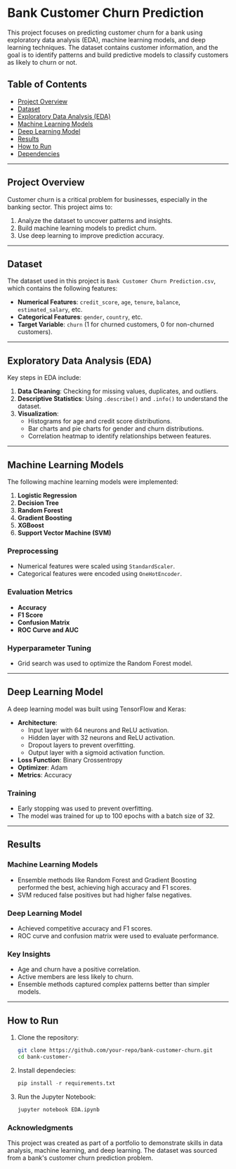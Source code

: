 # Bank Customer Churn Prediction

This project focuses on predicting customer churn for a bank using exploratory data analysis (EDA), machine learning models, and deep learning techniques. The dataset contains customer information, and the goal is to identify patterns and build predictive models to classify customers as likely to churn or not.

## Table of Contents
- [Project Overview](#project-overview)
- [Dataset](#dataset)
- [Exploratory Data Analysis (EDA)](#exploratory-data-analysis-eda)
- [Machine Learning Models](#machine-learning-models)
- [Deep Learning Model](#deep-learning-model)
- [Results](#results)
- [How to Run](#how-to-run)
- [Dependencies](#dependencies)

---

## Project Overview

Customer churn is a critical problem for businesses, especially in the banking sector. This project aims to:
1. Analyze the dataset to uncover patterns and insights.
2. Build machine learning models to predict churn.
3. Use deep learning to improve prediction accuracy.

---

## Dataset

The dataset used in this project is `Bank Customer Churn Prediction.csv`, which contains the following features:
- **Numerical Features**: `credit_score`, `age`, `tenure`, `balance`, `estimated_salary`, etc.
- **Categorical Features**: `gender`, `country`, etc.
- **Target Variable**: `churn` (1 for churned customers, 0 for non-churned customers).

---

## Exploratory Data Analysis (EDA)

Key steps in EDA include:
1. **Data Cleaning**: Checking for missing values, duplicates, and outliers.
2. **Descriptive Statistics**: Using `.describe()` and `.info()` to understand the dataset.
3. **Visualization**:
   - Histograms for age and credit score distributions.
   - Bar charts and pie charts for gender and churn distributions.
   - Correlation heatmap to identify relationships between features.

---

## Machine Learning Models

The following machine learning models were implemented:
1. **Logistic Regression**
2. **Decision Tree**
3. **Random Forest**
4. **Gradient Boosting**
5. **XGBoost**
6. **Support Vector Machine (SVM)**

### Preprocessing
- Numerical features were scaled using `StandardScaler`.
- Categorical features were encoded using `OneHotEncoder`.

### Evaluation Metrics
- **Accuracy**
- **F1 Score**
- **Confusion Matrix**
- **ROC Curve and AUC**

### Hyperparameter Tuning
- Grid search was used to optimize the Random Forest model.

---

## Deep Learning Model

A deep learning model was built using TensorFlow and Keras:
- **Architecture**:
  - Input layer with 64 neurons and ReLU activation.
  - Hidden layer with 32 neurons and ReLU activation.
  - Dropout layers to prevent overfitting.
  - Output layer with a sigmoid activation function.
- **Loss Function**: Binary Crossentropy
- **Optimizer**: Adam
- **Metrics**: Accuracy

### Training
- Early stopping was used to prevent overfitting.
- The model was trained for up to 100 epochs with a batch size of 32.

---

## Results

### Machine Learning Models
- Ensemble methods like Random Forest and Gradient Boosting performed the best, achieving high accuracy and F1 scores.
- SVM reduced false positives but had higher false negatives.

### Deep Learning Model
- Achieved competitive accuracy and F1 scores.
- ROC curve and confusion matrix were used to evaluate performance.

### Key Insights
- Age and churn have a positive correlation.
- Active members are less likely to churn.
- Ensemble methods captured complex patterns better than simpler models.

---

## How to Run

1. Clone the repository:
   ```bash
   git clone https://github.com/your-repo/bank-customer-churn.git
   cd bank-customer-
   ```
2. Install dependecies:
    ```python
    pip install -r requirements.txt
    ```
3. Run the Jupyter Notebook:
    ```python
    jupyter notebook EDA.ipynb
    ```
### Acknowledgments
This project was created as part of a portfolio to demonstrate skills in data analysis, machine learning, and deep learning. The dataset was sourced from a bank's customer churn prediction problem.
